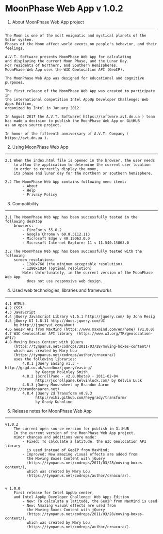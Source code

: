 MoonPhase Web App v 1.0.2 
=============================

1. About MoonPhase Web App project
----------------------------------

    The Moon is one of the most enigmatic and mystical planets of the Solar system.
    Phases of the Moon affect world events on people's behavior, and their feelings.

    A.V.T. Software presents MoonPhase Web App for calculating 
    and displaying the current Moon Phase, and the Lunar Day. 
    For residents of Northern, and Southern Hemispheres.
    MoonPhase Web App uses the W3C Geolocation API (GeoIP).
    
    The MoonPhase Web App was designed for educational and cognitive purposes.

    The first release of the MoonPhase Web App was created to participate in 
    the international competition Intel AppUp Developer Challenge: Web Apps Edition, 
    organized by Intel in January 2012.
    
    In August 2017 the A.V.T. Software( https://software.avt.dn.ua ) team 
    has made a decision to publish the MoonPhase Web App on GitHUB 
    as an open source project.
    
    In honor of the fifteenth anniversary of A.V.T. Company ( https://avt.dn.ua ).


2. Using MoonPhase Web App
---------------------------
    
    2.1 When the index.html file is opened in the browser, the user needs 
        to allow the application to determine the current user location 
        in order to correctly display the moon, 
        its phase and lunar day for the northern or southern hemisphere.
    
    2.2 The MoonPhase Web App contains following menu items:
            - About
            - Help
            - Privacy Policy
	
	
3. Compatibility
-----------------		
    3.1 The MoonPhase Web App has been successfully tested in the following desktop 
        browsers:
            - FireFox v 55.0.2
            - Google Chrome v 60.0.3112.113
            - Microsoft Edge v 40.15063.0.0
            - Microsoft Internet Explorer 11 v 11.540.15063.0

    3.2 The MoonPhase Web App has been successfully tested with the following 
        screen resolutions:
            - 1280x768 (the minimum acceptable resolution)
            - 1280x1024 (optimal resolution)
            Note: Unfortunately, in the current version of the MoonPhase Web App 
              does not use responsive web design.

4. Used web technologies, libraries and frameworks
--------------------------------------------------
    4.1 HTML5
    4.2 CSS3
    4.3 JavaScript
    4.4 jQuery JavaScript Library v1.5.1 http://jquery.com/ by John Resig
    4.5 jQuery UI 1.8.11 http://docs.jquery.com/UI 
        by http://jqueryui.com/about
    4.6 GeoIP API from MaxMind (https://www.maxmind.com/en/home) (v1.0.0)
    4.7 W3C Geolocation API library  (https://www.w3.org/TR/geolocation-API/)
    4.8 Moving Boxes Content with jQuery 
        (https://tympanus.net/codrops/2011/03/28/moving-boxes-content/) 
        which was created by Mary Lou
        (https://tympanus.net/codrops/author/crnacura/) 
        uses the following libraries:
            4.8.1 jQuery Easing v1.3 - http://gsgd.co.uk/sandbox/jquery/easing/
                  by George McGinley Smith
            4.8.2 jScrollPane - v2.0.0beta9 - 2011-02-04 
                  http://jscrollpane.kelvinluck.com/ by Kelvin Luck
            4.8.3 jQuery Mousewheel by Brandon Aaron (http://brandonaaron.net)
            4.8.4 jQuery 2d Transform v0.9.3 
                  http://wiki.github.com/heygrady/transform/
                  by Grady Kuhnline

                  
    

5. Release notes for MoonPhase Web App
---------------------------------------

    v1.0.2 
        The current open source version for publish in GitHUB
        In the current version of the MoonPhase Web App project, 
        minor changes and additions were made: 
            - Fixed: To calculate a latitude, the W3C Geolocation API library 
              is used instead of GeoIP from MaxMind;
            - Improved: New amazing visual effects are added from 
              the Moving Boxes Content with jQuery 
              (https://tympanus.net/codrops/2011/03/28/moving-boxes-content/), 
              which was created by Mary Lou
              (https://tympanus.net/codrops/author/crnacura/).


    v 1.0.0 
        First release for Intel AppUp center, 
        and Intel AppUp Developer Challenge: Web Apps Edition
            - New: To calculate a latitude, the GeoIP from MaxMind is used
            - New: Amazing visual effects are used from 
              the Moving Boxes Content with jQuery 
              (https://tympanus.net/codrops/2011/03/28/moving-boxes-content/), 
              which was created by Mary Lou
              (https://tympanus.net/codrops/author/crnacura/).


                
		
		



